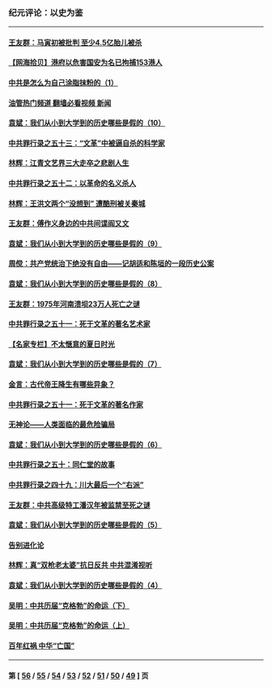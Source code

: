 ### 纪元评论：以史为鉴
---
#### [王友群：马寅初被批判 至少4.5亿胎儿被杀](../../pages/nsc1028/n13260313.md?09300330) 
#### [【网海拾贝】港府以危害国安为名已拘捕153港人](../../pages/nsc1028/n13257369.md?09300330) 
#### [中共是怎么为自己涂脂抹粉的（1）](../../pages/nsc1028/n13257311.md?09300330) 
#### [油管热门频道 翻墙必看视频 新闻](ok?09300330)
#### [袁斌：我们从小到大学到的历史哪些是假的（10）](../../pages/nsc1028/n13252177.md?09300330) 
#### [中共罪行录之五十三：“文革”中被逼自杀的科学家](../../pages/nsc1028/n13249512.md?09300330) 
#### [林辉：江青文艺界三大走卒之悲剧人生](../../pages/nsc1028/n13248164.md?09300330) 
#### [中共罪行录之五十二：以革命的名义杀人](../../pages/nsc1028/n13247326.md?09300330) 
#### [林辉：王洪文两个“没想到” 遭酷刑被关秦城](../../pages/nsc1028/n13244136.md?09300330) 
#### [王友群：傅作义身边的中共间谍阎又文](../../pages/nsc1028/n13244038.md?09300330) 
#### [袁斌：我们从小到大学到的历史哪些是假的（9）](../../pages/nsc1028/n13243175.md?09300330) 
#### [周傥：共产党统治下绝没有自由——记胡适和陈垣的一段历史公案](../../pages/nsc1028/n13238349.md?09300330) 
#### [袁斌：我们从小到大学到的历史哪些是假的（8）](../../pages/nsc1028/n13238181.md?09300330) 
#### [王友群：1975年河南溃坝23万人死亡之谜](../../pages/nsc1028/n13231576.md?09300330) 
#### [中共罪行录之五十一：死于文革的著名艺术家](../../pages/nsc1028/n13229461.md?09300330) 
#### [【名家专栏】不太惬意的夏日时光](../../pages/nsc1028/n13226398.md?09300330) 
#### [袁斌：我们从小到大学到的历史哪些是假的（7）](../../pages/nsc1028/n13227610.md?09300330) 
#### [金言：古代帝王降生有哪些异象？](../../pages/nsc1028/n13226435.md?09300330) 
#### [中共罪行录之五十一：死于文革的著名作家](../../pages/nsc1028/n13225932.md?09300330) 
#### [无神论——人类面临的最危险骗局](../../pages/nsc1028/n13196137.md?09300330) 
#### [袁斌：我们从小到大学到的历史哪些是假的（6）](../../pages/nsc1028/n13221126.md?09300330) 
#### [中共罪行录之五十：同仁堂的故事](../../pages/nsc1028/n13218798.md?09300330) 
#### [中共罪行录之四十九：川大最后一个“右派”](../../pages/nsc1028/n13216206.md?09300330) 
#### [王友群：中共高级特工潘汉年被监禁至死之谜](../../pages/nsc1028/n13210760.md?09300330) 
#### [袁斌：我们从小到大学到的历史哪些是假的（5）](../../pages/nsc1028/n13209835.md?09300330) 
#### [告别进化论](../../pages/nsc1028/n13196066.md?09300330) 
#### [林辉：真“双枪老太婆”抗日反共 中共混淆视听](../../pages/nsc1028/n13208826.md?09300330) 
#### [袁斌：我们从小到大学到的历史哪些是假的（4）](../../pages/nsc1028/n13204742.md?09300330) 
#### [吴明：中共历届“克格勃”的命运（下）](../../pages/nsc1028/n13200899.md?09300330) 
#### [吴明：中共历届“克格勃”的命运（上）](../../pages/nsc1028/n13198300.md?09300330) 
#### [百年红祸 中华“亡国”](../../pages/nsc1028/n13192762.md?09300330) 

---
#### 第 [ [56](./56.md?09300330) / [55](./55.md?09300330) / [54](./54.md?09300330) / [53](./53.md?09300330) / [52](./52.md?09300330) / [51](./51.md?09300330) / [50](./50.md?09300330) / [49](./49.md?09300330) ] 页
